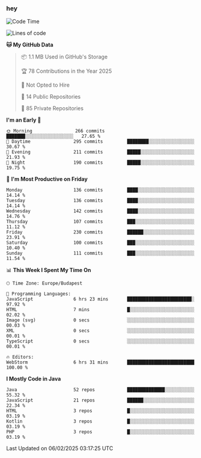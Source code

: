 ### hey

<!--START_SECTION:waka-->
![Code Time](http://img.shields.io/badge/Code%20Time-1%2C078%20hrs%201%20min-blue)

![Lines of code](https://img.shields.io/badge/From%20Hello%20World%20I%27ve%20Written-1.8%20million%20lines%20of%20code-blue)

**🐱 My GitHub Data** 

> 📦 1.1 MB Used in GitHub's Storage 
 > 
> 🏆 78 Contributions in the Year 2025
 > 
> 🚫 Not Opted to Hire
 > 
> 📜 14 Public Repositories 
 > 
> 🔑 85 Private Repositories 
 > 
**I'm an Early 🐤** 

```text
🌞 Morning                266 commits         ███████░░░░░░░░░░░░░░░░░░   27.65 % 
🌆 Daytime                295 commits         ████████░░░░░░░░░░░░░░░░░   30.67 % 
🌃 Evening                211 commits         █████░░░░░░░░░░░░░░░░░░░░   21.93 % 
🌙 Night                  190 commits         █████░░░░░░░░░░░░░░░░░░░░   19.75 % 
```
📅 **I'm Most Productive on Friday** 

```text
Monday                   136 commits         ████░░░░░░░░░░░░░░░░░░░░░   14.14 % 
Tuesday                  136 commits         ████░░░░░░░░░░░░░░░░░░░░░   14.14 % 
Wednesday                142 commits         ████░░░░░░░░░░░░░░░░░░░░░   14.76 % 
Thursday                 107 commits         ███░░░░░░░░░░░░░░░░░░░░░░   11.12 % 
Friday                   230 commits         ██████░░░░░░░░░░░░░░░░░░░   23.91 % 
Saturday                 100 commits         ███░░░░░░░░░░░░░░░░░░░░░░   10.40 % 
Sunday                   111 commits         ███░░░░░░░░░░░░░░░░░░░░░░   11.54 % 
```


📊 **This Week I Spent My Time On** 

```text
🕑︎ Time Zone: Europe/Budapest

💬 Programming Languages: 
JavaScript               6 hrs 23 mins       ████████████████████████░   97.92 % 
HTML                     7 mins              █░░░░░░░░░░░░░░░░░░░░░░░░   02.02 % 
Image (svg)              0 secs              ░░░░░░░░░░░░░░░░░░░░░░░░░   00.03 % 
XML                      0 secs              ░░░░░░░░░░░░░░░░░░░░░░░░░   00.01 % 
TypeScript               0 secs              ░░░░░░░░░░░░░░░░░░░░░░░░░   00.01 % 

🔥 Editors: 
WebStorm                 6 hrs 31 mins       █████████████████████████   100.00 % 
```

**I Mostly Code in Java** 

```text
Java                     52 repos            ██████████████░░░░░░░░░░░   55.32 % 
JavaScript               21 repos            ██████░░░░░░░░░░░░░░░░░░░   22.34 % 
HTML                     3 repos             █░░░░░░░░░░░░░░░░░░░░░░░░   03.19 % 
Kotlin                   3 repos             █░░░░░░░░░░░░░░░░░░░░░░░░   03.19 % 
PHP                      3 repos             █░░░░░░░░░░░░░░░░░░░░░░░░   03.19 % 
```




 Last Updated on 06/02/2025 03:17:25 UTC
<!--END_SECTION:waka-->
